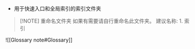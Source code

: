 - 用于快速入口和全局索引的索引文件夹

> [!NOTE] 重命名文件夹
> 如果有需要请自行重命名此文件夹。
> 建议名称: 1. 索引

![[Glossary note#Glossary]]
